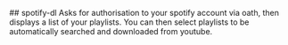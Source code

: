 ## spotify-dl
Asks for authorisation to your spotify account via oath, then displays a list of your playlists. You can then select playlists to be automatically searched and downloaded from youtube.
